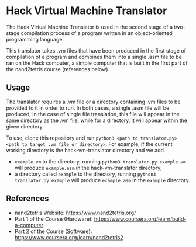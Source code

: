 # Hack Virtual Machine Translator

The Hack Virtual Machine Translator is used in the second stage of a two-stage compilation process of a program written in an object-oriented programming language.

This translator takes .vm files that have been produced in the first stage of compilation of a program and combines them into a single .asm file to be ran on the Hack computer, a simple computer that is built in the first part of the nand2tetris course (references below).

## Usage

The translator requires a .vm file or a directory containing .vm files to be provided to it in order to run. In both cases, a single .asm file will be produced; in the case of single file translation, this file will appear in the same directory as the .vm file, while for a directory, it will appear within the given directory.

To use, clone this repository and run `python3 <path to translator.py> <path to target .vm file or directory>`. For example, if the current working directory is the hack-vm-translator directory and we add
* `example.vm` to the directory, running `python3 translator.py example.vm` will produce `example.asm` in the hack-vm-translator directory;
* a directory called `example` to the directory, running `python3 translator.py example` will produce `example.asm` in the `example` directory.

## References
* nand2tetris Website: https://www.nand2tetris.org/
* Part 1 of the Course (Hardware): https://www.coursera.org/learn/build-a-computer
* Part 2 of the Course (Software): https://www.coursera.org/learn/nand2tetris2
